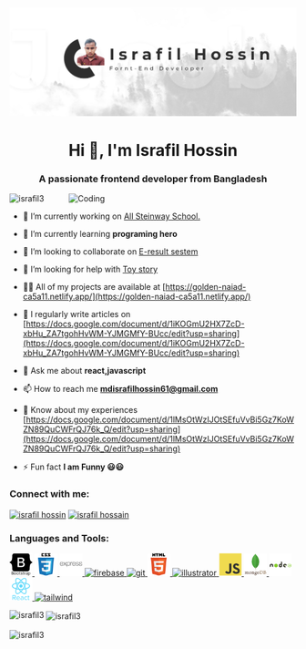 ![logo](https://github.com/israfil3/israfil3/blob/main/israfilGitHub.jpg)
<h1 align="center">Hi 👋, I'm Israfil Hossin</h1>
<h3 align="center">A passionate frontend developer from Bangladesh</h3>
<img align="right" alt="Coding" width="400" src="https://miro.medium.com/v2/resize:fit:1400/1*4fNBO_UDYEVxM0E5T2FyJQ.gif">
<p align="left"> <img src="https://komarev.com/ghpvc/?username=israfil3&label=Profile%20views&color=0e75b6&style=flat" alt="israfil3" /> </p>

- 🔭 I’m currently working on [All Steinway School.](https://assignment12-6fd65.web.app/)

- 🌱 I’m currently learning **programing hero**

- 👯 I’m looking to collaborate on [E-result sestem](https://e-result-team-web-foxes.vercel.app/)

- 🤝 I’m looking for help with [Toy story](https://assignment-121-e18dd.web.app/)

- 👨‍💻 All of my projects are available at [https://golden-naiad-ca5a11.netlify.app/](https://golden-naiad-ca5a11.netlify.app/)

- 📝 I regularly write articles on [https://docs.google.com/document/d/1iKOGmU2HX7ZcD-xbHu_ZA7tgohHvWM-YJMGMfY-BUcc/edit?usp=sharing](https://docs.google.com/document/d/1iKOGmU2HX7ZcD-xbHu_ZA7tgohHvWM-YJMGMfY-BUcc/edit?usp=sharing)

- 💬 Ask me about **react,javascript**

- 📫 How to reach me **mdisrafilhossin61@gmail.com**

- 📄 Know about my experiences [https://docs.google.com/document/d/1lMsOtWzIJOtSEfuVvBi5Gz7KoWZN89QuCWFrQJ76k_Q/edit?usp=sharing](https://docs.google.com/document/d/1lMsOtWzIJOtSEfuVvBi5Gz7KoWZN89QuCWFrQJ76k_Q/edit?usp=sharing)

- ⚡ Fun fact **I am Funny 😃😃**

<h3 align="left">Connect with me:</h3>
<p align="left">
<a href="https://linkedin.com/in/israfil hossin" target="blank"><img align="center" src="https://raw.githubusercontent.com/rahuldkjain/github-profile-readme-generator/master/src/images/icons/Social/linked-in-alt.svg" alt="israfil hossin" height="30" width="40" /></a>
<a href="https://fb.com/israfil hossain" target="blank"><img align="center" src="https://raw.githubusercontent.com/rahuldkjain/github-profile-readme-generator/master/src/images/icons/Social/facebook.svg" alt="israfil hossain" height="30" width="40" /></a>
</p>

<h3 align="left">Languages and Tools:</h3>
<p align="left"> <a href="https://getbootstrap.com" target="_blank" rel="noreferrer"> <img src="https://raw.githubusercontent.com/devicons/devicon/master/icons/bootstrap/bootstrap-plain-wordmark.svg" alt="bootstrap" width="40" height="40"/> </a> <a href="https://www.w3schools.com/css/" target="_blank" rel="noreferrer"> <img src="https://raw.githubusercontent.com/devicons/devicon/master/icons/css3/css3-original-wordmark.svg" alt="css3" width="40" height="40"/> </a> <a href="https://expressjs.com" target="_blank" rel="noreferrer"> <img src="https://raw.githubusercontent.com/devicons/devicon/master/icons/express/express-original-wordmark.svg" alt="express" width="40" height="40"/> </a> <a href="https://firebase.google.com/" target="_blank" rel="noreferrer"> <img src="https://www.vectorlogo.zone/logos/firebase/firebase-icon.svg" alt="firebase" width="40" height="40"/> </a> <a href="https://git-scm.com/" target="_blank" rel="noreferrer"> <img src="https://www.vectorlogo.zone/logos/git-scm/git-scm-icon.svg" alt="git" width="40" height="40"/> </a> <a href="https://www.w3.org/html/" target="_blank" rel="noreferrer"> <img src="https://raw.githubusercontent.com/devicons/devicon/master/icons/html5/html5-original-wordmark.svg" alt="html5" width="40" height="40"/> </a> <a href="https://www.adobe.com/in/products/illustrator.html" target="_blank" rel="noreferrer"> <img src="https://www.vectorlogo.zone/logos/adobe_illustrator/adobe_illustrator-icon.svg" alt="illustrator" width="40" height="40"/> </a> <a href="https://developer.mozilla.org/en-US/docs/Web/JavaScript" target="_blank" rel="noreferrer"> <img src="https://raw.githubusercontent.com/devicons/devicon/master/icons/javascript/javascript-original.svg" alt="javascript" width="40" height="40"/> </a> <a href="https://www.mongodb.com/" target="_blank" rel="noreferrer"> <img src="https://raw.githubusercontent.com/devicons/devicon/master/icons/mongodb/mongodb-original-wordmark.svg" alt="mongodb" width="40" height="40"/> </a> <a href="https://nodejs.org" target="_blank" rel="noreferrer"> <img src="https://raw.githubusercontent.com/devicons/devicon/master/icons/nodejs/nodejs-original-wordmark.svg" alt="nodejs" width="40" height="40"/> </a> <a href="https://reactjs.org/" target="_blank" rel="noreferrer"> <img src="https://raw.githubusercontent.com/devicons/devicon/master/icons/react/react-original-wordmark.svg" alt="react" width="40" height="40"/> </a> <a href="https://tailwindcss.com/" target="_blank" rel="noreferrer"> <img src="https://www.vectorlogo.zone/logos/tailwindcss/tailwindcss-icon.svg" alt="tailwind" width="40" height="40"/> </a> </p>

<p><img align="left" src="https://github-readme-stats.vercel.app/api/top-langs?username=israfil3&show_icons=true&locale=en&layout=compact" alt="israfil3" /></p>

<p>&nbsp;<img align="center" src="https://github-readme-stats.vercel.app/api?username=israfil3&show_icons=true&locale=en" alt="israfil3" /></p>

<p><img align="center" src="https://github-readme-streak-stats.herokuapp.com/?user=israfil3&" alt="israfil3" /></p>
